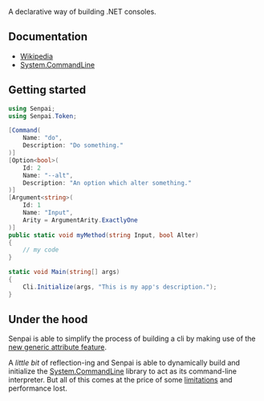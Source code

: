 A declarative way of building .NET consoles.

## Documentation
* <a href="https://github.com/imdying/senpai/wiki/">Wikipedia</a>
* <a href="https://github.com/dotnet/command-line-api/tree/v2.0.0-beta3.22114.1/docs">System.CommandLine</a>

## Getting started
```C#
using Senpai;
using Senpai.Token;

[Command(
    Name: "do",
    Description: "Do something."
)]
[Option<bool>(
    Id: 2
    Name: "--alt", 
    Description: "An option which alter something."
)]
[Argument<string>(
    Id: 1
    Name: "Input",
    Arity = ArgumentArity.ExactlyOne
)]
public static void myMethod(string Input, bool Alter) 
{
    // my code
}

static void Main(string[] args)
{
    Cli.Initialize(args, "This is my app's description.");
}
```

## Under the hood
Senpai is able to simplify the process of building a cli by making use of the [new generic attribute feature](https://docs.microsoft.com/en-us/dotnet/csharp/whats-new/csharp-11#generic-attributes). 

A *little bit* of reflection-ing and Senpai is able to dynamically build and initialize the [System.CommandLine](https://github.com/dotnet/command-line-api) library to act as its command-line interpreter. But all of this comes at the price of some [limitations](/LIMITS.md) and performance lost.
